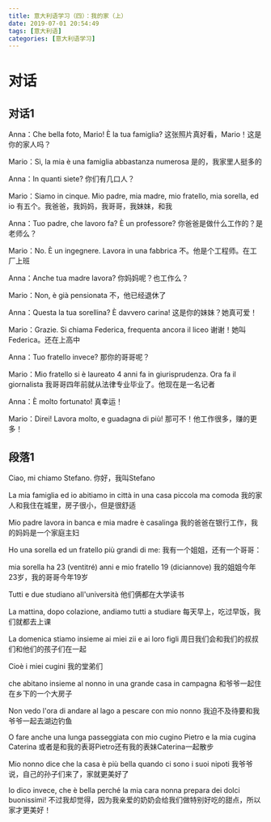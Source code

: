 ```yaml
---
title: 意大利语学习（四）：我的家（上）
date: 2019-07-01 20:54:49
tags: [意大利语]
categories: [意大利语学习]
---
```


# 对话

## 对话1

Anna：Che bella foto, Mario! È la tua famiglia? 这张照片真好看，Mario！这是你的家人吗？

Mario：Sì, la mia è una famiglia abbastanza numerosa 是的，我家里人挺多的

Anna：In quanti siete? 你们有几口人？

Mario：Siamo in cinque. Mio padre, mia madre, mio fratello, mia sorella, ed io 有五个。我爸爸，我妈妈，我哥哥，我妹妹，和我

Anna：Tuo padre, che lavoro fa? È un professore? 你爸爸是做什么工作的？是老师么？

Mario：No. È un ingegnere. Lavora in una fabbrica 不。他是个工程师。在工厂上班

Anna：Anche tua madre lavora? 你妈妈呢？也工作么？

Mario：Non, è già pensionata 不，他已经退休了

Anna：Questa la tua sorellina? È davvero carina! 这是你的妹妹？她真可爱！

Mario：Grazie. Si chiama Federica, frequenta ancora il liceo 谢谢！她叫Federica。还在上高中

Anna：Tuo fratello invece? 那你的哥哥呢？

Mario：Mio fratello si è laureato 4 anni fa in giurisprudenza. Ora fa il giornalista 我哥哥四年前就从法律专业毕业了。他现在是一名记者

Anna：È molto fortunato! 真幸运！

Mario：Direi! Lavora molto, e guadagna di più! 那可不！他工作很多，赚的更多！

## 段落1

Ciao, mi chiamo Stefano. 你好，我叫Stefano

La mia famiglia ed io abitiamo in città in una casa piccola ma comoda 我的家人和我住在城里，房子很小，但是很舒适

Mio padre lavora in banca e mia madre è casalinga 我的爸爸在银行工作，我的妈妈是一个家庭主妇

Ho una sorella ed un fratello più grandi di me: 我有一个姐姐，还有一个哥哥：

mia sorella ha 23 (ventitré) anni e mio fratello 19 (diciannove) 我的姐姐今年23岁，我的哥哥今年19岁

Tutti e due studiano all'università 他们俩都在大学读书

La mattina, dopo colazione, andiamo tutti a studiare 每天早上，吃过早饭，我们就都去上课

La domenica stiamo insieme ai miei zii e ai loro figli 周日我们会和我们的叔叔们和他们的孩子们在一起

Cioè i miei cugini 我的堂弟们

che abitano insieme al nonno in una grande casa in campagna 和爷爷一起住在乡下的一个大房子

Non vedo l'ora di andare al lago a pescare con mio nonno 我迫不及待要和我爷爷一起去湖边钓鱼

O fare anche una lunga passeggiata con mio cugino Pietro e la mia cugina Caterina 或者是和我的表哥Pietro还有我的表妹Caterina一起散步

Mio nonno dice che la casa è più bella quando ci sono i suoi nipoti 我爷爷说，自己的孙子们来了，家就更美好了

Io dico invece, che è bella perché la mia cara nonna prepara dei dolci buonissimi! 不过我却觉得，因为我亲爱的奶奶会给我们做特别好吃的甜点，所以家才更美好！

